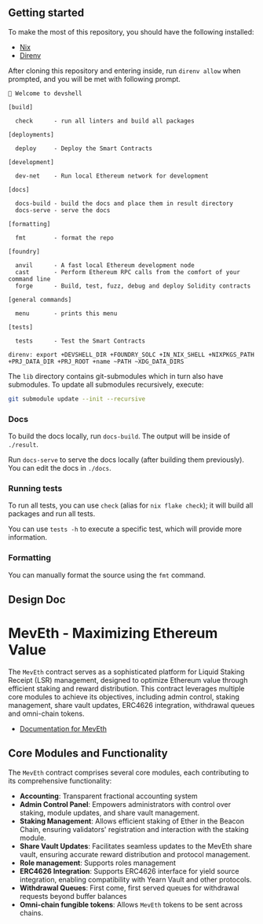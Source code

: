 ## Getting started

To make the most of this repository, you should have the following installed:

- [Nix](https://nixos.org/)
- [Direnv](https://direnv.net/)

After cloning this repository and entering inside, run `direnv allow` when prompted, and you will be met with following prompt.

```terminal
🔨 Welcome to devshell

[build]

  check      - run all linters and build all packages

[deployments]

  deploy     - Deploy the Smart Contracts

[development]

  dev-net    - Run local Ethereum network for development

[docs]

  docs-build - build the docs and place them in result directory
  docs-serve - serve the docs

[formatting]

  fmt        - format the repo

[foundry]

  anvil      - A fast local Ethereum development node
  cast       - Perform Ethereum RPC calls from the comfort of your command line
  forge      - Build, test, fuzz, debug and deploy Solidity contracts

[general commands]

  menu       - prints this menu

[tests]

  tests      - Test the Smart Contracts

direnv: export +DEVSHELL_DIR +FOUNDRY_SOLC +IN_NIX_SHELL +NIXPKGS_PATH +PRJ_DATA_DIR +PRJ_ROOT +name ~PATH ~XDG_DATA_DIRS
```

The `lib` directory contains git-submodules which in turn also have submodules.
To update all submodules recursively, execute:

```bash
git submodule update --init --recursive
```

### Docs

To build the docs locally, run `docs-build`. The output will be inside of `./result`.

Run `docs-serve` to serve the docs locally (after building them previously). You can edit the docs in `./docs`.

### Running tests

To run all tests, you can use `check` (alias for `nix flake check`); it will build all packages and run all tests.

You can use `tests -h` to execute a specific test, which will provide more information.

### Formatting

You can manually format the source using the `fmt` command.

## Design Doc

# MevEth - Maximizing Ethereum Value

The `MevEth` contract serves as a sophisticated platform for Liquid Staking Receipt (LSR) management, designed to optimize Ethereum value through efficient staking and reward distribution. This contract leverages multiple core modules to achieve its objectives, including admin control, staking management, share vault updates, ERC4626 integration, withdrawal queues and omni-chain tokens.

- [Documentation for MevEth](docs/index.md)

## Core Modules and Functionality

The `MevEth` contract comprises several core modules, each contributing to its comprehensive functionality:

- **Accounting**: Transparent fractional accounting system
- **Admin Control Panel**: Empowers administrators with control over staking, module updates, and share vault management.
- **Staking Management**: Allows efficient staking of Ether in the Beacon Chain, ensuring validators' registration and interaction with the staking module.
- **Share Vault Updates**: Facilitates seamless updates to the MevEth share vault, ensuring accurate reward distribution and protocol management.
- **Role management**: Supports roles management
- **ERC4626 Integration**: Supports ERC4626 interface for yield source integration, enabling compatibility with Yearn Vault and other protocols.
- **Withdrawal Queues**: First come, first served queues for withdrawal requests beyond buffer balances
- **Omni-chain fungible tokens**: Allows `MevEth` tokens to be sent across chains.

